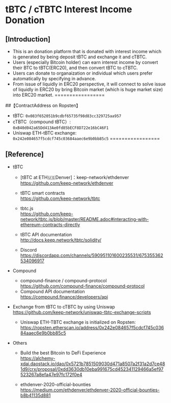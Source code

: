 # tBTC / cTBTC Interest Income Donation
## [Introduction]
- This is an donation platform that is donated with interest income which is generated by being deposit tBTC and exchange it and cTBTC.
- Users (especially Bitcoin holder) can earn interest income by convert their BTC to tBTC(ERC20), and then convert tBTC to cTBTC.
- Users can donate to organaization or individual which users prefer automatically by specifying in advance.
- From issue of liquidly in ERC20 perspective, it will connect to solve issue of liquidly in ERC20 by bring Bitcoin market (which is huge market size) into ERC20 market.
=================


##【ContractAddress on Ropsten】
- tBTC: `0x083f652051b9cdbf65735f98d83cc329725aa957`
- cTBTC（compound tBTC）: `0xB40d042a65Dd413Ae0fd85bECF8D722e16bC46F1`
- Uniswap ETH-tBTC exchange: `0x242e084657f5cdcf745c03684aaec6e9b0bb85c5`
=================


## [Reference]
- tBTC
  - [tBTC at ETH🇺🇸Denver]：keep-network/ethdenver  
   https://github.com/keep-network/ethdenver

  - tBTC smart contracts  
   https://github.com/keep-network/tbtc  

  - tbtc.js  
   https://github.com/keep-network/tbtc.js/blob/master/README.adoc#interacting-with-ethereum-contracts-directly

  - tBTC API documentation  
   http://docs.keep.network/tbtc/solidity/  

  - Discord  
   https://discordapp.com/channels/590951101600235531/675355362534096917


- Compound  
  - compound-finance / compound-protocol  
    https://github.com/compound-finance/compound-protocol   
  - Compound API documentation  
    https://compound.finance/developers/api  


- Exchange from tBTC to cTBTC by using Uniswap  
  https://github.com/keep-network/uniswap-tbtc-exchange-scripts  
  - Uniswap ETH-TBTC exchange is initialized on Ropsten: https://ropsten.etherscan.io/address/0x242e084657f5cdcf745c03684aaec6e9b0bb85c5   


- Others
  - Build the best Bitcoin to DeFi Experience  
    https://alchemy-xdai.daostack.io/dao/0x5721b7851509030d471a8507a2f31a2d7ce481d9/crx/proposal/0xdd3630db10eba991675cd452341129466a5ef97523267a8efa47e97fc172f0e4  

  - ethdenver-2020-official-bounties  
    https://medium.com/ethdenver/ethdenver-2020-official-bounties-b8b41135d881
